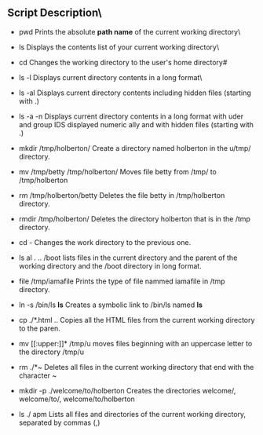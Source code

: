 
## Script Description\

 * pwd                    Prints the absolute **path name** of the current working directory\
 * ls                     Displays the contents list of your current working directory\
 * cd                     Changes the working directory to the user's home directory#
 * ls -l                  Displays current directory contents in a long format\
 * ls -al                 Displays current directory contents including hidden files (starting with .)
 * ls -a -n               Displays current directory contents in a long format with uder
                          and group IDS displayed numeric ally and with hidden files (starting with .)
 * mkdir /tmp/holberton/  Create a directory named holberton in the u/tmp/ directory.
 * mv /tmp/betty /tmp/holberton/ Moves file betty from /tmp/ to /tmp/holberton
 * rm /tmp/holberton/betty  Deletes the file betty in /tmp/holberton directory.
 * rmdir /tmp/holberton/   Deletes the directory holberton that is in the /tmp directory.
 * cd -                    Changes the work directory to the previous one.

 * ls al . .. /boot       lists files in the current directory and the parent of the working directory and                                         the /boot directory in long format.

 * file /tmp/iamafile      Prints the type of file nammed iamafile in /tmp directory.
 * ln -s /bin/ls __ls__    Creates a symbolic link to /bin/ls named __ls__
 * cp ./*.html ..          Copies all the HTML files from the current working directory to the paren.
 * mv [[:upper:]]* /tmp/u  moves files beginning with an uppercase letter to the directory /tmp/u
 * rm ./*~                 Deletes all files in the current working directory that end with the character ~
 * mkdir -p ./welcome/to/holberton    Creates the directories welcome/, welcome/to/, welcome/to/holberton
 * ls ./ apm               Lists all files and directories of the current working directory, separated by commas (,)